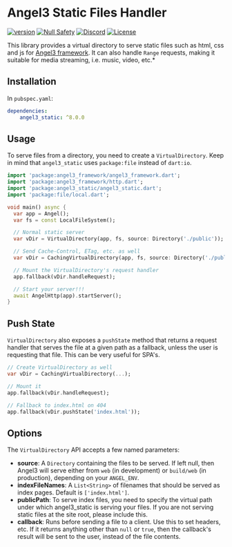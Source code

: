 # Angel3 Static Files Handler

[![version](https://img.shields.io/badge/pub-v4.1.0-brightgreen)](https://pub.dev/packages/angel3_static)
[![Null Safety](https://img.shields.io/badge/null-safety-brightgreen)](https://dart.dev/null-safety)
[![Discord](https://img.shields.io/discord/1060322353214660698)](https://discord.gg/3X6bxTUdCM)
[![License](https://img.shields.io/github/license/dart-backend/belatuk-common-utilities)](https://github.com/dart-backend/angel/tree/angel3/packages/static/LICENSE)

This library provides a virtual directory to serve static files such as html, css and js for [Angel3 framework](https://pub.dev/packages/angel3). It can also handle `Range` requests, making it suitable for media streaming, i.e. music, video, etc.*

## Installation

In `pubspec.yaml`:

```yaml
dependencies:
    angel3_static: ^8.0.0
```

## Usage

To serve files from a directory, you need to create a `VirtualDirectory`. Keep in mind that `angel3_static` uses `package:file` instead of `dart:io`.

```dart
import 'package:angel3_framework/angel3_framework.dart';
import 'package:angel3_framework/http.dart';
import 'package:angel3_static/angel3_static.dart';
import 'package:file/local.dart';

void main() async {
  var app = Angel();
  var fs = const LocalFileSystem();

  // Normal static server
  var vDir = VirtualDirectory(app, fs, source: Directory('./public'));

  // Send Cache-Control, ETag, etc. as well
  var vDir = CachingVirtualDirectory(app, fs, source: Directory('./public'));

  // Mount the VirtualDirectory's request handler
  app.fallback(vDir.handleRequest);

  // Start your server!!!
  await AngelHttp(app).startServer();
}
```

## Push State

`VirtualDirectory` also exposes a `pushState` method that returns a request handler that serves the file at a given path as a fallback, unless the user is requesting that file. This can be very useful for SPA's.

```dart
// Create VirtualDirectory as well
var vDir = CachingVirtualDirectory(...);

// Mount it
app.fallback(vDir.handleRequest);

// Fallback to index.html on 404
app.fallback(vDir.pushState('index.html'));
```

## Options

The `VirtualDirectory` API accepts a few named parameters:

- **source**: A `Directory` containing the files to be served. If left null, then Angel3 will serve either from `web` (in development) or
    `build/web` (in production), depending on your `ANGEL_ENV`.
- **indexFileNames**: A `List<String>` of filenames that should be served as index pages. Default is `['index.html']`.
- **publicPath**: To serve index files, you need to specify the virtual path under which
    angel3_static is serving your files. If you are not serving static files at the site root,
    please include this.
- **callback**: Runs before sending a file to a client. Use this to set headers, etc. If it returns anything other than `null` or `true`, then the callback's result will be sent to the user, instead of the file contents.
